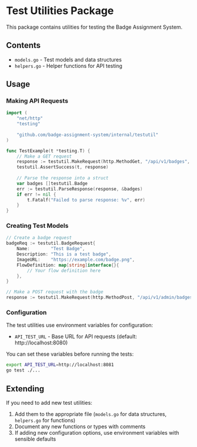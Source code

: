 # Test Utilities Package

This package contains utilities for testing the Badge Assignment System.

## Contents

- `models.go` - Test models and data structures
- `helpers.go` - Helper functions for API testing

## Usage

### Making API Requests

```go
import (
    "net/http"
    "testing"
    
    "github.com/badge-assignment-system/internal/testutil"
)

func TestExample(t *testing.T) {
    // Make a GET request
    response := testutil.MakeRequest(http.MethodGet, "/api/v1/badges", nil)
    testutil.AssertSuccess(t, response)
    
    // Parse the response into a struct
    var badges []testutil.Badge
    err := testutil.ParseResponse(response, &badges)
    if err != nil {
        t.Fatalf("Failed to parse response: %v", err)
    }
}
```

### Creating Test Models

```go
// Create a badge request
badgeReq := testutil.BadgeRequest{
    Name:        "Test Badge",
    Description: "This is a test badge",
    ImageURL:    "https://example.com/badge.png",
    FlowDefinition: map[string]interface{}{
        // Your flow definition here
    },
}

// Make a POST request with the badge
response := testutil.MakeRequest(http.MethodPost, "/api/v1/admin/badges", badgeReq)
```

### Configuration

The test utilities use environment variables for configuration:

- `API_TEST_URL` - Base URL for API requests (default: http://localhost:8080)

You can set these variables before running the tests:

```bash
export API_TEST_URL=http://localhost:8081
go test ./...
```

## Extending

If you need to add new test utilities:

1. Add them to the appropriate file (`models.go` for data structures, `helpers.go` for functions)
2. Document any new functions or types with comments
3. If adding new configuration options, use environment variables with sensible defaults 
